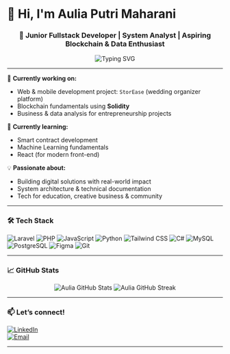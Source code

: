 # 👋 Hi, I'm Aulia Putri Maharani

<h3 align="center">🚀 Junior Fullstack Developer | System Analyst | Aspiring Blockchain & Data Enthusiast</h3>

<p align="center">
  <img src="https://readme-typing-svg.herokuapp.com?font=Fira+Code&duration=3000&pause=1000&color=00B2FF&center=true&vCenter=true&width=800&lines=Laravel+%2F+Tailwind+CSS+%2F+PHP+%2F+Python+%2F+JavaScript;PostgreSQL+%2F+MySQL+%2F+C%23+%2F+Solidity+(learning)+%2F+AI+Lab+Assistant" alt="Typing SVG" />
</p>

---

🔭 **Currently working on:**  
- Web & mobile development project: `StorEase` (wedding organizer platform)  
- Blockchain fundamentals using **Solidity**  
- Business & data analysis for entrepreneurship projects  

🌱 **Currently learning:**  
- Smart contract development  
- Machine Learning fundamentals  
- React (for modern front-end)  

💡 **Passionate about:**  
- Building digital solutions with real-world impact  
- System architecture & technical documentation  
- Tech for education, creative business & community  

---

### 🛠️ Tech Stack
![Laravel](https://img.shields.io/badge/-Laravel-red?style=flat&logo=laravel)
![PHP](https://img.shields.io/badge/-PHP-blue?style=flat&logo=php)
![JavaScript](https://img.shields.io/badge/-JavaScript-yellow?style=flat&logo=javascript)
![Python](https://img.shields.io/badge/-Python-green?style=flat&logo=python)
![Tailwind CSS](https://img.shields.io/badge/-Tailwind-38B2AC?style=flat&logo=tailwind-css)
![C#](https://img.shields.io/badge/-C%23-239120?style=flat&logo=c-sharp)
![MySQL](https://img.shields.io/badge/-MySQL-4479A1?style=flat&logo=mysql)
![PostgreSQL](https://img.shields.io/badge/-PostgreSQL-336791?style=flat&logo=postgresql)
![Figma](https://img.shields.io/badge/-Figma-black?style=flat&logo=figma)
![Git](https://img.shields.io/badge/-Git-F05032?style=flat&logo=git)

---

### 📈 GitHub Stats

<p align="center">
  <img src="https://github-readme-stats.vercel.app/api?username=auliaPutri2006&show_icons=true&theme=radical&hide=prs" alt="Aulia GitHub Stats"/>
  <img src="https://github-readme-streak-stats.herokuapp.com/?user=auliaPutri2006&theme=radical" alt="Aulia GitHub Streak"/>
</p>

---

### 📫 Let’s connect!
[![LinkedIn](https://img.shields.io/badge/-LinkedIn-0A66C2?style=flat&logo=linkedin&logoColor=white)](https://www.linkedin.com/in/aulia-putri-maharani-700b562a6)  
[![Email](https://img.shields.io/badge/-Email-D14836?style=flat&logo=gmail&logoColor=white)](mailto:auliaputribwi1997@gmail.com)

---
